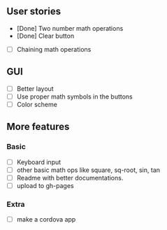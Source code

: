 ## User stories

- [Done] Two number math operations
- [Done] Clear button
- [    ] Chaining math operations

## GUI

- [ ] Better layout
- [ ] Use proper math symbols in the buttons
- [ ] Color scheme

## More features

### Basic

- [ ] Keyboard input
- [ ] other basic math ops like square, sq-root, sin, tan
- [ ] Readme with better documentations.
- [ ] upload to gh-pages

### Extra

- [ ] make a cordova app
